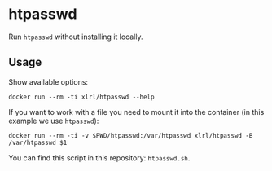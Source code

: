 # htpasswd

Run `htpasswd` without installing it locally.

## Usage

Show available options:

```shell
docker run --rm -ti xlrl/htpasswd --help
```

If you want to work with a file you need to mount it into the container (in this example we use `htpasswd`):

```shell
docker run --rm -ti -v $PWD/htpasswd:/var/htpasswd xlrl/htpasswd -B /var/htpasswd $1
```

You can find this script in this repository: `htpasswd.sh`.
